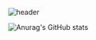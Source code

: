 

![header](https://capsule-render.vercel.app/api?text=Hi👋)


![Anurag's GitHub stats](https://github-readme-stats.vercel.app/api?username=soyoung008&theme=highcontrast&show_icons=true)
